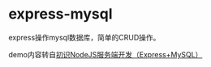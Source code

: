 # express-mysql
express操作mysql数据库，简单的CRUD操作。

demo内容转自[初识NodeJS服务端开发（Express+MySQL）](http://www.alloyteam.com/2015/03/sexpressmysql/)
